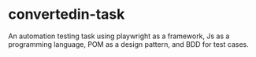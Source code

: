# convertedin-task
An automation testing task using playwright as a framework, Js as a programming language, POM as a design pattern, and BDD for test cases.
